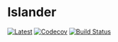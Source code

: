# Islander

<!-- [![Stable](https://img.shields.io/badge/docs-stable-blue.svg)](https://xzackli.github.io/Islander.jl/stable) -->
[![Latest](https://img.shields.io/badge/docs-dev-blue.svg)](https://xzackli.github.io/Islander.jl/latest)
[![Codecov](https://codecov.io/gh/xzackli/Islander.jl/branch/master/graph/badge.svg)](https://codecov.io/gh/xzackli/Islander.jl)
[![Build Status](https://travis-ci.com/xzackli/Islander.jl.svg?branch=master)](https://travis-ci.com/xzackli/Islander.jl)
